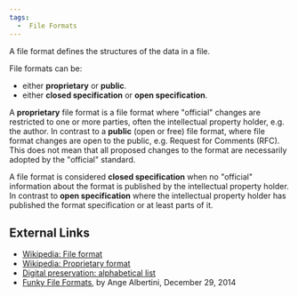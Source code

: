 ```yaml
---
tags:
  -  File Formats
---
```

A file format defines the structures of the data in a file.

File formats can be:

- either **proprietary** or **public**.
- either **closed specification** or **open specification**.

A **proprietary** file format is a file format where "official" changes
are restricted to one or more parties, often the intellectual property
holder, e.g. the author. In contrast to a **public** (open or free) file
format, where file format changes are open to the public, e.g. Request
for Comments (RFC). This does not mean that all proposed changes to the
format are necessarily adopted by the "official" standard.

A file format is considered **closed specification** when no "official"
information about the format is published by the intellectual property
holder. In contrast to **open specification** where the intellectual
property holder has published the format specification or at least parts
of it.

## External Links

- [Wikipedia: File format](http://en.wikipedia.org/wiki/File_format)
- [Wikipedia: Proprietary
  format](http://en.wikipedia.org/wiki/Proprietary_format)
- [Digital preservation: alphabetical
  list](http://www.digitalpreservation.gov/formats/fdd/browse_list.shtml)
- [Funky File
  Formats](https://speakerdeck.com/ange/funky-file-formats-31c3), by
  Ange Albertini, December 29, 2014

